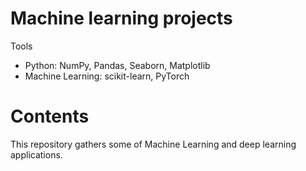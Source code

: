 # Machine learning projects

Tools
* Python: NumPy, Pandas, Seaborn, Matplotlib
* Machine Learning: scikit-learn, PyTorch

# Contents
This repository gathers some of Machine Learning and deep learning applications.
